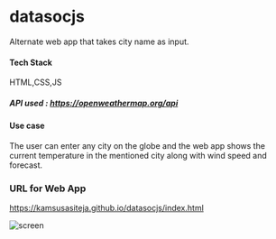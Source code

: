 # datasocjs
Alternate web app that takes city name as input.

#### Tech Stack 
HTML,CSS,JS

##### API used : https://openweathermap.org/api

#### Use case

The user can enter any city on the globe and the web app shows the current temperature in the mentioned city along with wind speed and forecast.

### URL for Web App
https://kamsusasiteja.github.io/datasocjs/index.html

![screen](/images/screen.PNG)

